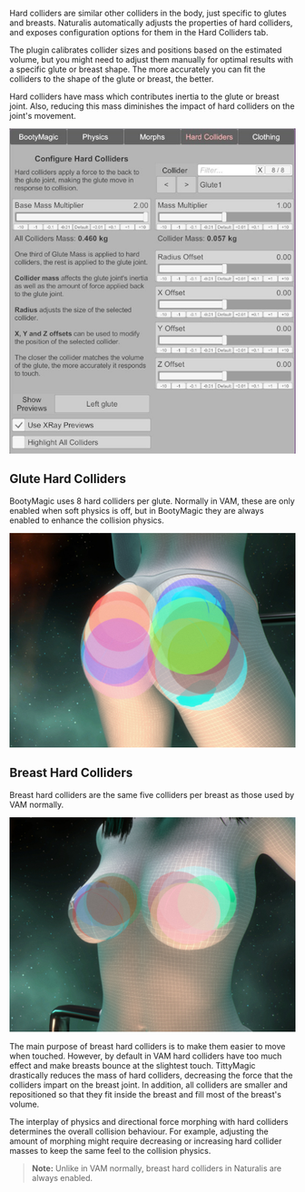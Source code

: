 Hard colliders are similar other colliders in the body, just specific to glutes and breasts. Naturalis automatically adjusts the properties of hard colliders, and exposes configuration options for them in the Hard Colliders tab.

The plugin calibrates collider sizes and positions based on the estimated volume, but you might need to adjust them manually for optimal results with a specific glute or breast shape. The more accurately you can fit the colliders to the shape of the glute or breast, the better.

Hard colliders have mass which contributes inertia to the glute or breast joint. Also, reducing this mass diminishes the impact of hard colliders on the joint's movement.

![1_1_hard_colliders_ui.jpg](/assets/screens/naturalis/1_1_hard_colliders_ui.jpg)

## Glute Hard Colliders

BootyMagic uses 8 hard colliders per glute. Normally in VAM, these are only enabled when soft physics is off, but in BootyMagic they are always enabled to enhance the collision physics.

![1_0_glute_hard_colliders.jpg](/assets/screens/naturalis/1_0_glute_hard_colliders.jpg)

## Breast Hard Colliders

Breast hard colliders are the same five colliders per breast as those used by VAM normally.

![1_0_glute_hard_colliders.jpg](/assets/screens/naturalis/1_0_breast_hard_colliders.jpg)

The main purpose of breast hard colliders is to make them easier to move when touched. However, by default in VAM  hard colliders have too much effect and make breasts bounce at the slightest touch. TittyMagic drastically reduces the mass of hard colliders, decreasing the force that the colliders impart on the breast joint. In addition, all colliders are smaller and repositioned so that they fit inside the breast and fill most of the breast's volume.

The interplay of physics and directional force morphing with hard colliders determines the overall collision behaviour. For example, adjusting the amount of morphing might require decreasing or increasing hard collider masses to keep the same feel to the collision physics.

> **Note:** Unlike in VAM normally, breast hard colliders in Naturalis are always enabled.
